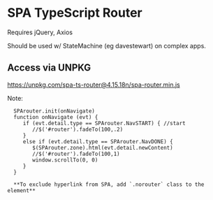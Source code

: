 
# SPA TypeScript Router 

Requires jQuery, Axios 

Should be used w/ StateMachine (eg davestewart) on complex apps.

## Access via UNPKG
   https://unpkg.com/spa-ts-router@4.15.18n/spa-router.min.js

Note:

      SPArouter.init(onNavigate)
      function onNavigate (evt) {
         if (evt.detail.type == SPArouter.NavSTART) { //start
            //$('#router').fadeTo(100,.2)
         }
         else if (evt.detail.type == SPArouter.NavDONE) {
            $(SPArouter.zone).html(evt.detail.newContent)
            //$('#router').fadeTo(100,1)
            window.scrollTo(0, 0)
         }
      }
      
      **To exclude hyperlink from SPA, add `.norouter` class to the element**
